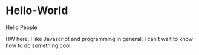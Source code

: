# Hello-World

Hello People

HW here, I like Javascript and programming in general.
I can't wait to know how to do something cool.
